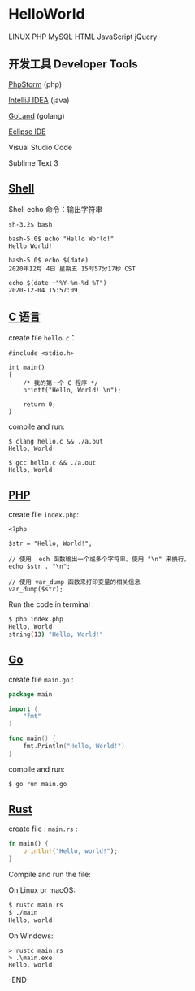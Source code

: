 # HelloWorld

LINUX 
PHP 
MySQL 
HTML 
JavaScript 
jQuery 

## 开发工具 Developer Tools

[PhpStorm](https://www.jetbrains.com/phpstorm/) (php)

[IntelliJ IDEA](https://www.jetbrains.com/idea/) (java)

[GoLand](https://www.jetbrains.com/go/) (golang)

[Eclipse IDE](https://www.eclipse.org/downloads/) 

Visual Studio Code

Sublime Text 3


## [Shell](shell/README.md)

Shell echo 命令：输出字符串

```
sh-3.2$ bash

bash-5.0$ echo "Hello World!"
Hello World!

bash-5.0$ echo $(date)
2020年12月 4日 星期五 15时57分17秒 CST

echo $(date +"%Y-%m-%d %T")
2020-12-04 15:57:09
```

## [C 语言](c/README.md)

create file `hello.c`： 

```
#include <stdio.h>
 
int main()
{
    /* 我的第一个 C 程序 */
    printf("Hello, World! \n");
 
    return 0;
}
```

compile and run:

```
$ clang hello.c && ./a.out
Hello, World! 

$ gcc hello.c && ./a.out
Hello, World! 
```

## [PHP](php/README.md)

create file `index.php`:

```
<?php

$str = "Hello, World!";

// 使用  ech 函数输出一个或多个字符串。使用 "\n" 来换行。
echo $str . "\n";

// 使用 var_dump 函数来打印变量的相关信息
var_dump($str);
```

Run the code in terminal : 

```sh
$ php index.php 
Hello, World!
string(13) "Hello, World!"
```

## [Go](go/README.md)

create file `main.go` :

```go
package main

import (
	"fmt"
)

func main() {
    fmt.Println("Hello, World!")
}
```

compile and run:

```sh
$ go run main.go
```


## [Rust](rust/README.md)

create file : `main.rs` :

```rust
fn main() {
    println!("Hello, world!");
}
```

Compile and run the file:

On Linux or macOS: 

```bash
$ rustc main.rs
$ ./main
Hello, world!
```

On Windows: 

```
> rustc main.rs
> .\main.exe
Hello, world!
```


-END-


